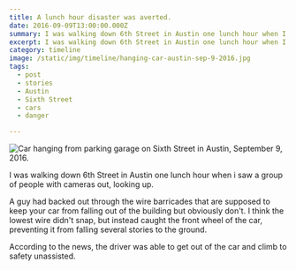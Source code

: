 ```yaml
---
title: A lunch hour disaster was averted.
date: 2016-09-09T13:00:00.000Z
summary: I was walking down 6th Street in Austin one lunch hour when I saw a group of people with cameras out, looking up.
excerpt: I was walking down 6th Street in Austin one lunch hour when I saw a group of people with cameras out, looking up.
category: timeline
image: /static/img/timeline/hanging-car-austin-sep-9-2016.jpg
tags:
  - post
  - stories
  - Austin
  - Sixth Street
  - cars
  - danger

---
```


![Car hanging from parking garage on Sixth Street in Austin, September 9, 2016.](/static/img/timeline/hanging-car-austin-sep-9-2016.jpg "Car hanging from parking garage on Sixth Street in Austin, September 9, 2016.")

I was walking down 6th Street in Austin one lunch hour when i saw a group of people with cameras out, looking up.

A guy had backed out through the wire barricades that are supposed to keep your car from falling out of the building but obviously don't. I think the lowest wire didn't snap, but instead caught the front wheel of the car, preventing it from falling several stories to the ground.

According to the news, the driver was able to get out of the car and climb to safety unassisted. 